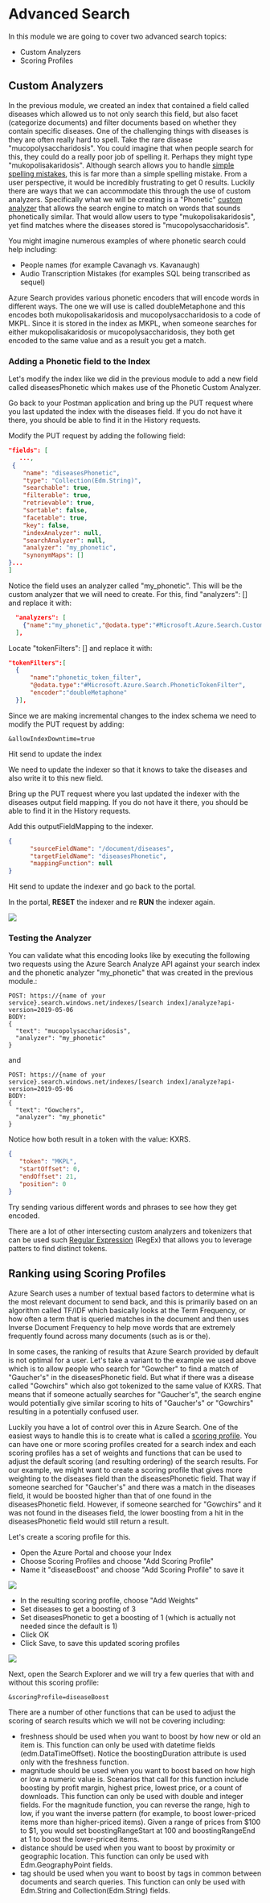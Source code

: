 # Advanced Search

In this module we are going to cover two advanced search topics:
* Custom Analyzers 
* Scoring Profiles

## Custom Analyzers

In the previous module, we created an index that contained a field called diseases which allowed us to not only search this field, but also facet (categorize documents) and filter documents based on whether they contain specific diseases.  One of the challenging things with diseases is they are often really hard to spell.  Take the rare disease "mucopolysaccharidosis".  You could imagine that when people search for this, they could do a really poor job of spelling it.  Perhaps they might type "mukopolisakaridosis".  Although search allows you to handle [simple spelling mistakes](https://docs.microsoft.com/en-us/azure/search/query-lucene-syntax#bkmk_fuzzy
), this is far more than a simple spelling mistake. From a user perspective, it would be incredibly frustrating to get 0 results.  Luckily there are ways that we can accommodate this through the use of custom analyzers.  Specifically what we will be creating is a "Phonetic" [custom analyzer](https://docs.microsoft.com/en-us/azure/search/index-add-custom-analyzers) that allows the search engine to match on words that sounds phonetically similar.  That would allow users to type "mukopolisakaridosis", yet find matches where the diseases stored is "mucopolysaccharidosis".  

You might imagine numerous examples of where phonetic search could help including:
* People names (for example Cavanagh vs. Kavanaugh)
* Audio Transcription Mistakes (for examples SQL being transcribed as sequel)

Azure Search provides various phonetic encoders that will encode words in different ways.  The one we will use is called doubleMetaphone and this encodes both mukopolisakaridosis and mucopolysaccharidosis to a code of MKPL.  Since it is stored in the index as MKPL, when someone searches for either mukopolisakaridosis or mucopolysaccharidosis, they both get encoded to the same value and as a result you get a match.

### Adding a Phonetic field to the Index
Let's modify the index like we did in the previous module to add a new field called diseasesPhonetic which makes use of the Phonetic Custom Analyzer.

Go back to your Postman application and bring up the PUT request where you last updated the index with the diseases field.  If you do not have it there, you should be able to find it in the History requests.

Modify the PUT request by adding the following field:
```json
"fields": [
   ...,
 {
	"name": "diseasesPhonetic",
	"type": "Collection(Edm.String)",
	"searchable": true,
	"filterable": true,
	"retrievable": true,
	"sortable": false,
	"facetable": true,
	"key": false,
	"indexAnalyzer": null,
	"searchAnalyzer": null,
	"analyzer": "my_phonetic",
	"synonymMaps": []
}...
]
```
Notice the field uses an analyzer called "my_phonetic".  This will be the custom analyzer that we will need to create.  For this, find "analyzers": [] and replace it with:
```json
  "analyzers": [
    {"name":"my_phonetic","@odata.type":"#Microsoft.Azure.Search.CustomAnalyzer","tokenizer":"microsoft_language_tokenizer","tokenFilters": [ "lowercase", "asciifolding", "phonetic_token_filter" ]}
  ],

```

Locate "tokenFilters": [] and replace it with:
```json
"tokenFilters":[  
  {  
	  "name":"phonetic_token_filter",  
	  "@odata.type":"#Microsoft.Azure.Search.PhoneticTokenFilter",  
	  "encoder":"doubleMetaphone"
  }],
```

Since we are making incremental changes to the index schema we need to modify the PUT request by adding:
```
&allowIndexDowntime=true
```
Hit send to update the index

We need to update the indexer so that it knows to take the diseases and also write it to this new field.

Bring up the PUT request where you last updated the indexer with the diseases output field mapping.  If you do not have it there, you should be able to find it in the History requests.

Add this outputFieldMapping to the indexer.

```json
{
	  "sourceFieldName": "/document/diseases",
	  "targetFieldName": "diseasesPhonetic",
	  "mappingFunction": null
}
```
Hit send to update the indexer and go back to the portal.

In the portal, **RESET** the indexer and re **RUN** the indexer again.

 ![](images/rerun.png)

### Testing the Analyzer
You can validate what this encoding looks like by executing the following two requests using the Azure Search Analyze API against your search index and the phonetic analyzer "my_phonetic" that was created in the previous module.:

```
POST: https://{name of your service}.search.windows.net/indexes/[search index]/analyze?api-version=2019-05-06
BODY:
{
  "text": "mucopolysaccharidosis",
  "analyzer": "my_phonetic"
}
```
and
```
POST: https://{name of your service}.search.windows.net/indexes/[search index]/analyze?api-version=2019-05-06
BODY:
{
  "text": "Gowchers",
  "analyzer": "my_phonetic"
}
```

Notice how both result in a token with the value: KXRS.

```json
{
   "token": "MKPL",
   "startOffset": 0,
   "endOffset": 21,
   "position": 0
}
```

Try sending various different words and phrases to see how they get encoded.

There are a lot of other intersecting custom analyzers and tokenizers that can be used such [Regular Expression](https://docs.microsoft.com/en-us/azure/search/index-add-custom-analyzers#property-reference) (RegEx) that allows you to leverage patters to find distinct tokens.  

## Ranking using Scoring Profiles 

Azure Search uses a number of textual based factors to determine what is the most relevant document to send back, and this is primarily based on an algorithm called TF/IDF which basically looks at the Term Frequency, or how often a term that is queried matches in the document and then uses Inverse Document Frequency to help move words that are extremely frequently found across many documents (such as is or the). 

In some cases, the ranking of results that Azure Search provided by default is not optimal for a user.  Let's take a variant to the example we used above which is to allow people who search for "Gowcher" to find a match of "Gaucher's" in the diseasesPhonetic field.  But what if there was a disease called "Gowchirs" which also got tokenized to the same value of KXRS.  That means that if someone actually searches for "Gaucher's", the search engine would potentially give similar scoring to hits of "Gaucher's" or "Gowchirs" resulting in a potentially confused user.

Luckily you have a lot of control over this in Azure Search.  One of the easiest ways to handle this is to create what is called a [scoring profile](https://docs.microsoft.com/en-us/azure/search/index-add-scoring-profiles).  You can have one or more scoring profiles created for a search index and each scoring profiles has a set of weights and functions that can be used to adjust the default scoring (and resulting ordering) of the search results.  For our example, we might want to create a scoring profile that gives more weighting to the diseases field than the diseasesPhonetic field.  That way if someone searched for "Gaucher's" and there was a match in the diseases field, it would be boosted higher than that of one found in the diseasesPhonetic field.  However, if someone searched for "Gowchirs" and it was not found in the diseases field, the lower boosting from a hit in the diseasesPhonetic field would still return a result.

Let's create a scoring profile for this.  

* Open the Azure Portal and choose your Index
* Choose Scoring Profiles and choose "Add Scoring Profile"
* Name it "diseaseBoost" and choose "Add Scoring Profile" to save it

 ![](images/scoring_profile.png)
 
* In the resulting scoring profile, choose "Add Weights"
* Set diseases to get a boosting of 3
* Set diseasesPhonetic to get a boosting of 1 (which is actually not needed since the default is 1)
* Click OK
* Click Save, to save this updated scoring profiles

 ![](images/field_boosting.png)
 
Next, open the Search Explorer and we will try a few queries that with and without this scoring profile:

```
&scoringProfile=diseaseBoost
```

There are a number of other functions that can be used to adjust the scoring of search results which we will not be covering including:

- freshness should be used when you want to boost by how new or old an item is. This function can only be used with datetime fields (edm.DataTimeOffset). Notice the boostingDuration attribute is used only with the freshness function.
- magnitude should be used when you want to boost based on how high or low a numeric value is. Scenarios that call for this function include boosting by profit margin, highest price, lowest price, or a count of downloads. This function can only be used with double and integer fields.
For the magnitude function, you can reverse the range, high to low, if you want the inverse pattern (for example, to boost lower-priced items more than higher-priced items). Given a range of prices from $100 to $1, you would set boostingRangeStart at 100 and boostingRangeEnd at 1 to boost the lower-priced items.
- distance should be used when you want to boost by proximity or geographic location. This function can only be used with Edm.GeographyPoint fields.
- tag should be used when you want to boost by tags in common between documents and search queries. This function can only be used with Edm.String and Collection(Edm.String) fields.
